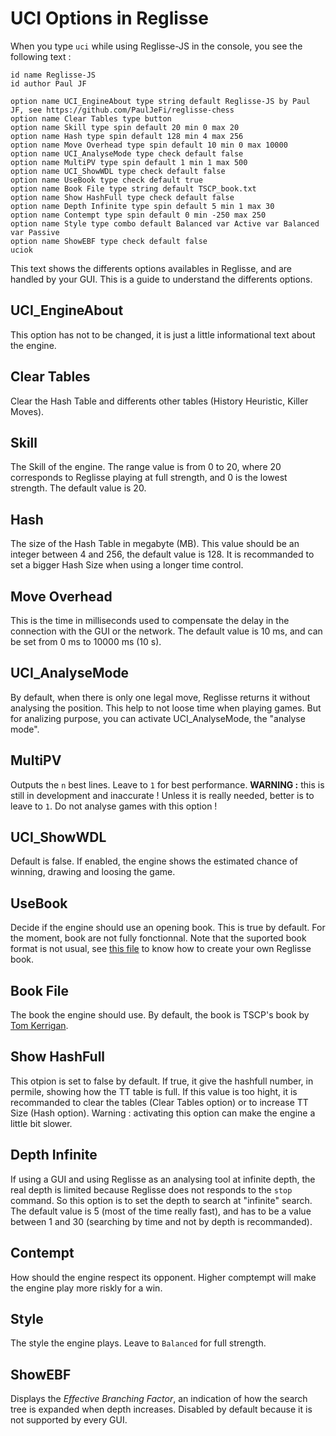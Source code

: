 # UCI Options in Reglisse

When you type ```uci``` while using Reglisse-JS in the console, you see the following text :

```
id name Reglisse-JS
id author Paul JF

option name UCI_EngineAbout type string default Reglisse-JS by Paul JF, see https://github.com/PaulJeFi/reglisse-chess
option name Clear Tables type button
option name Skill type spin default 20 min 0 max 20
option name Hash type spin default 128 min 4 max 256
option name Move Overhead type spin default 10 min 0 max 10000
option name UCI_AnalyseMode type check default false
option name MultiPV type spin default 1 min 1 max 500
option name UCI_ShowWDL type check default false
option name UseBook type check default true
option name Book File type string default TSCP_book.txt
option name Show HashFull type check default false
option name Depth Infinite type spin default 5 min 1 max 30
option name Contempt type spin default 0 min -250 max 250
option name Style type combo default Balanced var Active var Balanced var Passive
option name ShowEBF type check default false
uciok
```

This text shows the differents options availables in Reglisse, and are handled by your GUI.
This is a guide to understand the differents options.

## UCI_EngineAbout
This option has not to be changed, it is just a little informational text about the engine.

## Clear Tables
Clear the Hash Table and differents other tables (History Heuristic, Killer Moves).

## Skill
The Skill of the engine. The range value is from 0 to 20, where 20 corresponds to Reglisse playing at full strength, and 0 is the lowest strength. The default value is 20.

## Hash
The size of the Hash Table in megabyte (MB). This value should be an integer between 4 and 256, the default value is 128. It is recommanded to set a bigger Hash Size when using a longer time control.

## Move Overhead
This is the time in milliseconds used to compensate the delay in the connection with the GUI or the network. The default value is 10 ms, and can be set from 0 ms to 10000 ms (10 s).

## UCI_AnalyseMode
By default, when there is only one legal move, Reglisse returns it without analysing the position. This help to not loose time when playing games. But for analizing purpose, you can activate UCI_AnalyseMode, the "analyse mode". 

## MultiPV
Outputs the ```n``` best lines. Leave to ```1``` for best performance. **WARNING :** this is still in development and inaccurate ! Unless it is really needed, better is to leave to ```1```. Do not analyse games with this option !

## UCI_ShowWDL
Default is false. If enabled, the engine shows the estimated chance of winning, drawing and loosing the game.

## UseBook
Decide if the engine should use an opening book. This is true by default. For the moment, book are not fully fonctionnal. Note that the suported book format is not usual, see [this file](./src/book_tools/readme.md) to know how to create your own Reglisse book.

## Book File
The book the engine should use. By default, the book is TSCP's book by [Tom Kerrigan](http://www.tckerrigan.com).

## Show HashFull
This otpion is set to false by default. If true, it give the hashfull number, in permile, showing how the TT table is full. If this value is too hight, it is recommanded to clear the tables (Clear Tables option) or to increase TT Size (Hash option). Warning : activating this option can make the engine a little bit slower.

## Depth Infinite
If using a GUI and using Reglisse as an analysing tool at infinite depth, the real depth is limited because Reglisse does not responds to the ```stop``` command. So this option is to set the depth to search at "infinite" search. The default value is 5 (most of the time really fast), and has to be a value between 1 and 30 (searching by time and not by depth is recommanded).

## Contempt
How should the engine respect its opponent. Higher comptempt will make the engine play more riskly for a win.

## Style
The style the engine plays. Leave to ```Balanced``` for full strength.

## ShowEBF
Displays the _Effective Branching Factor_, an indication of how the search tree is expanded when depth increases. Disabled by default because it is not supported by every GUI.